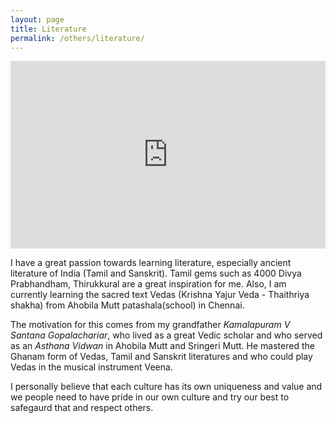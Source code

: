 ```yaml
---
layout: page
title: Literature
permalink: /others/literature/
---
```



<iframe width="100%"
	height="300px"
	allowfullscreen
	frameborder="0"
	name="360 degree of my patashala that I look during December 2016"
	src="http://www.anirudhkm.com/vrview/?image=images/patashala.jpg">
</iframe>

I have a great passion towards learning literature, especially ancient literature of India (Tamil and Sanskrit). Tamil gems such as 4000 Divya Prabhandham, Thirukkural are a great inspiration for me. Also, I am currently learning the sacred text Vedas (Krishna Yajur Veda - Thaithriya shakha) from Ahobila Mutt patashala(school) in Chennai.

The motivation for this comes from my grandfather *Kamalapuram V Santana Gopalachariar*, who lived as a great Vedic scholar and who served as an *Asthana Vidwan* in Ahobila Mutt and Sringeri Mutt. He mastered the Ghanam form of Vedas, Tamil and Sanskrit literatures and who could play Vedas in the musical instrument Veena.

I personally believe that each culture has its own uniqueness and value and we people need to have pride in our own culture and try our best to safegaurd that and respect others.